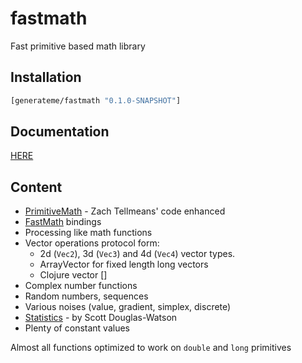 # fastmath

Fast primitive based math library

## Installation

```clojure
[generateme/fastmath "0.1.0-SNAPSHOT"]
```

## Documentation

[HERE](https://generateme.github.io/fastmath/index.html)

## Content

* [PrimitiveMath](https://github.com/ztellman/primitive-math) - Zach Tellmeans' code enhanced
* [FastMath](https://github.com/jeffhain/jafama) bindings
* Processing like math functions
* Vector operations protocol form:
  * 2d (`Vec2`), 3d (`Vec3`) and 4d (`Vec4`) vector types.
  * ArrayVector for fixed length long vectors
  * Clojure vector []
* Complex number functions
* Random numbers, sequences
* Various noises (value, gradient, simplex, discrete)
* [Statistics](https://gist.github.com/scottdw/2960070) - by Scott Douglas-Watson
* Plenty of constant values

Almost all functions optimized to work on `double` and `long` primitives
